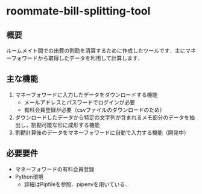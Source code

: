 # roommate-bill-splitting-tool

## 概要

ルームメイト間での出費の割勘を清算するために作成したツールです．主にマネーフォワードから取得したデータを利用して計算します．

## 主な機能

1. マネーフォワードに入力したデータをダウンロードする機能
    - メールアドレスとパスワードでログインが必要
    - 有料会員登録が必要（csvファイルのダウンロードのため）
1. ダウンロードしたデータから特定の文字列が含まれるメモ部分のデータを抽出し，割勘可能な形に成形する機能
1. 割勘計算後のデータをマネーフォワードに自動で入力する機能（開発中）

## 必要要件

- マネーフォワードの有料会員登録
- Python環境
    - 詳細はPipfileを参照．pipenvを用いている．